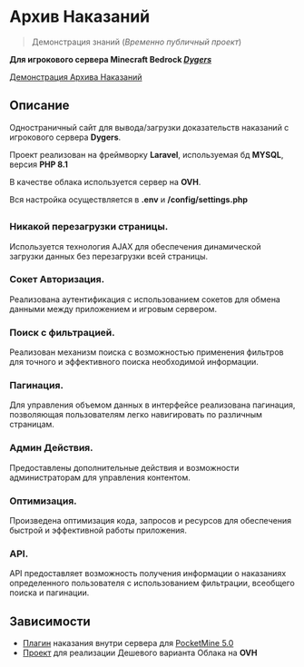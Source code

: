 # Архив Наказаний

> Демонстрация знаний (*Временно публичный проект*)

**Для игрокового сервера Minecraft Bedrock *[Dygers](https://dygers.fun/telegram)***

[Демонстрация Архива Наказаний](https://banlist.dygers.fun)

## Описание
Одностраничный сайт для вывода/загрузки доказательств наказаний с игрокового сервера **Dygers**.

Проект реализован на фреймворку **Laravel**, используемая бд **MYSQL**, версия **PHP 8.1**

В качестве облака используется сервер на **OVH**.

Вся настройка осуществляется в **.env** и **/config/settings.php**
##
### Никакой перезагрузки страницы.
Используется технология AJAX для обеспечения динамической загрузки данных без перезагрузки всей страницы.
### Сокет Авторизация.
Реализована аутентификация с использованием сокетов для обмена данными между приложением и игровым сервером.
### Поиск с фильтрацией.
Реализован механизм поиска с возможностью применения фильтров для точного и эффективного поиска необходимой информации.
### Пагинация.
Для управления объемом данных в интерфейсе реализована пагинация, позволяющая пользователям легко навигировать по различным страницам.
### Админ Действия.
Предоставлены дополнительные действия и возможности администраторам для управления контентом.
### Оптимизация.
Произведена оптимизация кода, запросов и ресурсов для обеспечения быстрой и эффективной работы приложения.
### API.
API предоставляет возможность получения информации о наказаниях определенного пользователя с использованием фильтрации, всеобщего поиска и пагинации.

## Зависимости
- [Плагин](...) наказания внутри сервера для [PocketMine 5.0](https://github.com/pmmp/PocketMine-MP)
- [Проект](...) для реализации Дешевого варианта Облака на **OVH**
